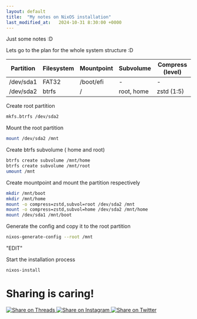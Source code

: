 ```yaml
---
layout: default
title:  "My notes on NixOS installation"
last_modified_at:   2024-10-31 8:30:00 +0000
---
```


Just some notes :D

Lets go to the plan for the whole system structure :D

| Partition | Filesystem | Mountpoint | Subvolume | Compress (level) |
|-----------|------------|------------|-----------|-----------|
| /dev/sda1 | FAT32       | /boot/efi   |    -       |  -       |
| /dev/sda2 | btrfs       | /      | root, home|    zstd (1:5)  |        


Create root partition 
```sh
mkfs.btrfs /dev/sda2
```
Mount the root partition 
```sh
mount /dev/sda2 /mnt
```
Create btrfs subvolume ( home and root)
```sh
btrfs create subvolume /mnt/home
btrfs create subvolume /mnt/root
umount /mnt
```
Create mountpoint and mount the partition respectively 
```sh
mkdir /mnt/boot
mkdir /mnt/home
mount -o compress=zstd,subvol=root /dev/sda2 /mnt
mount -o compress=zstd,subvol=home /dev/sda2 /mnt/home
mount /dev/sda1 /mnt/boot
```
Generate the config and copy it to the root partition 
```sh
nixos-generate-config --root /mnt
```
"EDIT"

Start the installation process 
```sh
nixos-install
```

# Sharing is caring!
<a id="threads-share" href="#" target="_blank">
  <img src="https://img.shields.io/badge/Share_on-Threads-black?style=for-the-badge&logo=threads" alt="Share on Threads">
</a>

<a id="instagram-share" href="#" target="_blank">
  <img src="https://img.shields.io/badge/Share_on-Instagram-E4405F?style=for-the-badge&logo=instagram&logoColor=white" alt="Share on Instagram">
</a>

<a id="twitter-share" href="#" target="_blank">
  <img src="https://img.shields.io/badge/Share_on-Twitter-1DA1F2?style=for-the-badge&logo=twitter" alt="Share on Twitter">
</a>


<script>
  document.addEventListener('DOMContentLoaded', function() {
    var currentURL = window.location.href;
    document.getElementById('threads-share').href = 'https://www.threads.com/share?text=Check%20this%20out!&url=' + encodeURIComponent(currentURL);
    document.getElementById('instagram-share').href = 'https://www.instagram.com/sharer.php?u=' + encodeURIComponent(currentURL);
    document.getElementById('twitter-share').href = 'https://twitter.com/share?url=' + encodeURIComponent(currentURL) + '&text=Check%20this%20out!';
  });
</script>


